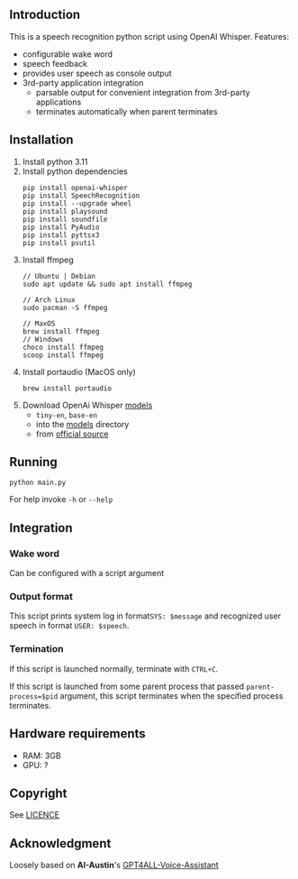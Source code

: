 

## Introduction
This is a speech recognition python script using OpenAI Whisper. Features:
- configurable wake word
- speech feedback
- provides user speech as console output
- 3rd-party application integration
   - parsable output for convenient integration from 3rd-party applications
   - terminates automatically when parent terminates

## Installation

1. Install python 3.11
2. Install python dependencies
    ```
    pip install openai-whisper
    pip install SpeechRecognition
    pip install --upgrade wheel
    pip install playsound
    pip install soundfile
    pip install PyAudio
    pip install pyttsx3
    pip install psutil
    ```
3. Install ffmpeg
    ```
    // Ubuntu | Debian
    sudo apt update && sudo apt install ffmpeg
    
    // Arch Linux
    sudo pacman -S ffmpeg
    
    // MaxOS
    brew install ffmpeg
    // Windows
    choco install ffmpeg
    scoop install ffmpeg
    ```
4. Install portaudio (MacOS only)
    ```
    brew install portaudio
    ```
5. Download OpenAi Whisper [models](https://github.com/openai/whisper#available-models-and-languages)
   - `tiny-en`, `base-en`
   - into the [models](models) directory
   - from [official source](https://github.com/openai/whisper/blob/f296bcd3fac41525f1c5ab467062776f8e13e4d0/whisper/__init__.py)

## Running

```python main.py```

For help invoke `-h` or `--help`

## Integration

### Wake word
Can be configured with a script argument

### Output format
This script prints system log in format`SYS: $message` and recognized user speech in format `USER: $speech`.

### Termination
If this script is launched normally, terminate with `CTRL+C`.

If this script is launched from some parent process that passed `parent-process=$pid` argument,
this script terminates when the specified process terminates.

## Hardware requirements
- RAM: 3GB
- GPU: ?

## Copyright
See [LICENCE](LICENCE)

## Acknowledgment
Loosely based on **AI-Austin**'s [GPT4ALL-Voice-Assistant](https://github.com/Ai-Austin/GPT4ALL-Voice-Assistant)
